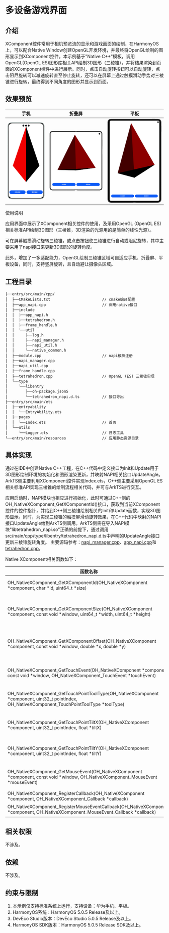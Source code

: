 # 多设备游戏界面

## 介绍

XComponent控件常用于相机预览流的显示和游戏画面的绘制，在HarmonyOS上，可以配合Native Window创建OpenGL开发环境，并最终将OpenGL绘制的图形显示到XComponent控件。本示例基于"Native C++"模板，调用OpenGL(OpenGL ES)图形库相关API绘制3D图形（三棱锥），并将结果渲染到页面的XComponent控件中进行展示。同时，点击自动旋转按钮可以自动旋转，点击阻尼旋转可以减速旋转直至停止旋转，还可以在屏幕上通过触摸滑动手势对三棱锥进行旋转，最终得到不同角度的图形并显示到页面。

## 效果预览

|  手机   |               折叠屏               | 平板                                 |
|:-----:|:-------------------------------:|------------------------------------|
| ![](screenshots/device/图片1.png) | ![](screenshots/device/图片4.png) | ![](screenshots/device/tablet.png) |

使用说明

应用界面中展示了XComponent相关控件的使用，及采用OpenGL (OpenGL ES)相关标准API绘制3D图形（三棱锥，3D渲染的光源用的是简单的线性光源）。

可在屏幕触摸滑动旋转三棱锥，或点击按钮使三棱锥进行自动或阻尼旋转，其中主要采用了napi接口来更新3D图形的旋转角度。

此外，增加了一多适配能力，OpenGL绘制三棱锥区域可自适应手机、折叠屏、平板设备，同时，支持竖屏旋转，且自动避让摄像头区域。

## 工程目录

```
├──entry/src/main/cpp/
│  ├──CMakeLists.txt                       // cmake编译配置
│  ├──app_napi.cpp                         // 调用native接口
│  ├──include
│  │  ├──app_napi.h
│  │  ├──tetrahedron.h
│  │  ├──frame_handle.h
│  │  └──util
│  │     ├──log.h
│  │     ├──napi_manager.h
│  │     ├──napi_util.h
│  │     └──native_common.h
│  ├──module.cpp                           // napi模块注册
│  ├──napi_manager.cpp
│  ├──napi_util.cpp
│  ├──frame_handle.cpp
│  ├──tetrahedron.cpp                      // OpenGL (ES) 三棱锥实现
│  └──type
│     └──libentry
│        ├──oh-package.json5
│        └──tetrahedron_napi.d.ts          // 接口导出
├──entry/src/main/ets
│  ├──entryability
│  │  └──EntryAbility.ets
│  ├──pages
│  │  └──Index.ets                         // 首页
│  └──utils
│     └──Logger.ets                        // 日志工具
└──entry/src/main/resources                // 应用静态资源目录
```

## 具体实现

通过在IDE中创建Native C++工程，在C++代码中定义接口为Init和Update用于3D图形绘制环境的初始化和图形渲染更新，并映射NAPI相关接口UpdateAngle。ArkTS侧主要利用XComponent控件实现Index.ets，C++侧主要采用OpenGL ES相关标准API实现三棱锥的绘制流程相关代码，并可与ArkTS进行交互。

应用启动时，NAPI模块也相应进行初始化，此时可通过C++侧的OH_NativeXComponent_GetXComponentId()接口，获取到当前XComponent控件的控件指针，并给到C++侧三棱锥绘制相关的Init和Update函数，实现3D图形显示。同时，为实现三棱锥的触摸屏滑动旋转效果，在C++代码中映射的NAPI接口UpdateAngle给到ArkTS侧调用。ArkTS侧需在导入NAPI模块"libtetrahedron_napi.so"正确的前提下，通过调用src/main/cpp/type/libentry/tetrahedron_napi.d.ts中声明的UpdateAngle接口更新三棱锥旋转角度。
主要源码参考：[napi_manager.cpp](entry/src/main/cpp/napi_manager.cpp)、[app_napi.cpp](entry/src/main/cpp/app_napi.cpp)和[tetrahedron.cpp](entry/src/main/cpp/tetrahedron.cpp)。

Native XComponent相关函数如下：

| 函数名称                                                                                                                                             | 描述                               |
| ------------------------------------------------------------------------------------------------------------------------------------------------ | -------------------------------- |
| OH_NativeXComponent_GetXComponentId(OH_NativeXComponent *component, char *id, uint64_t *size)                                                    | 获取ArkUI XComponent的id            |
| OH_NativeXComponent_GetXComponentSize(OH_NativeXComponent *component, const void *window, uint64_t *width, uint64_t *height)                     | 获取ArkUI XComponent持有的surface的大小  |
| OH_NativeXComponent_GetXComponentOffset(OH_NativeXComponent *component, const void *window, double *x, double *y)                                | 获取ArkUI XComponent组件相对屏幕左上顶点的偏移量 |
| OH_NativeXComponent_GetTouchEvent(OH_NativeXComponent *component, const void *window, OH_NativeXComponent_TouchEvent *touchEvent)                | 获取ArkUI XComponent调度的触摸事件        |
| OH_NativeXComponent_GetTouchPointToolType(OH_NativeXComponent *component, uint32_t pointIndex, OH_NativeXComponent_TouchPointToolType *toolType) | 获取ArkUI XComponent触摸点工具类型        |
| OH_NativeXComponent_GetTouchPointTiltX(OH_NativeXComponent *component, uint32_t pointIndex, float *tiltX)                                        | 获取ArkUI XComponent触摸点倾斜与X轴角度     |
| OH_NativeXComponent_GetTouchPointTiltY(OH_NativeXComponent *component, uint32_t pointIndex, float *tiltY)                                        | 获取ArkUI XComponent触摸点倾斜与Y轴角度     |
| OH_NativeXComponent_GetMouseEvent(OH_NativeXComponent *component, const void *window, OH_NativeXComponent_MouseEvent *mouseEvent)                | 获取ArkUI XComponent调度的鼠标事件        |
| OH_NativeXComponent_RegisterCallback(OH_NativeXComponent *component, OH_NativeXComponent_Callback *callback)                                     | 实例注册回调                           |
| OH_NativeXComponent_RegisterMouseEventCallback(OH_NativeXComponent *component, OH_NativeXComponent_MouseEvent_Callback *callback)                | 实例注册鼠标事件回调                       |

## 相关权限

不涉及。

## 依赖

不涉及。

## 约束与限制

1. 本示例仅支持标准系统上运行，支持设备：华为手机、平板。
2. HarmonyOS系统：HarmonyOS 5.0.5 Release及以上。
3. DevEco Studio版本：DevEco Studio 5.0.5 Release及以上。
4. HarmonyOS SDK版本：HarmonyOS 5.0.5 Release SDK及以上。
